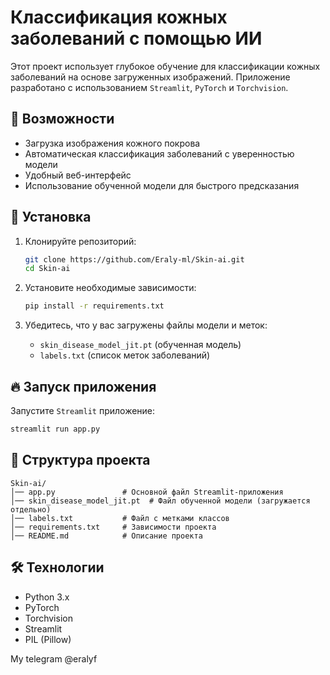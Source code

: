 # Классификация кожных заболеваний с помощью ИИ

Этот проект использует глубокое обучение для классификации кожных заболеваний на основе загруженных изображений. Приложение разработано с использованием `Streamlit`, `PyTorch` и `Torchvision`.

## 🚀 Возможности
- Загрузка изображения кожного покрова
- Автоматическая классификация заболеваний с уверенностью модели
- Удобный веб-интерфейс
- Использование обученной модели для быстрого предсказания

## 📌 Установка

1. Клонируйте репозиторий:
   ```bash
   git clone https://github.com/Eraly-ml/Skin-ai.git
   cd Skin-ai
   ```

2. Установите необходимые зависимости:
   ```bash
   pip install -r requirements.txt
   ```

3. Убедитесь, что у вас загружены файлы модели и меток:
   - `skin_disease_model_jit.pt` (обученная модель)
   - `labels.txt` (список меток заболеваний)

## 🔥 Запуск приложения

Запустите `Streamlit` приложение:
```bash
streamlit run app.py
```

## 📁 Структура проекта
```
Skin-ai/
│── app.py               # Основной файл Streamlit-приложения
│── skin_disease_model_jit.pt  # Файл обученной модели (загружается отдельно)
│── labels.txt           # Файл с метками классов
│── requirements.txt     # Зависимости проекта
│── README.md            # Описание проекта
```

## 🛠 Технологии
- Python 3.x
- PyTorch
- Torchvision
- Streamlit
- PIL (Pillow)

My telegram @eralyf
